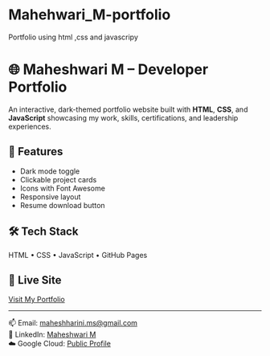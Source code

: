 # Mahehwari_M-portfolio
Portfolio using html ,css and javascripy
# 🌐 Maheshwari M – Developer Portfolio

An interactive, dark-themed portfolio website built with **HTML**, **CSS**, and **JavaScript** showcasing my work, skills, certifications, and leadership experiences.

## 🚀 Features
- Dark mode toggle
- Clickable project cards
- Icons with Font Awesome
- Responsive layout
- Resume download button

## 🛠️ Tech Stack
HTML • CSS • JavaScript • GitHub Pages

## 🔗 Live Site
[Visit My Portfolio](https://maheshwari-badra.github.io/)

---

📫 Email: maheshharini.ms@gmail.com  
🔗 LinkedIn: [Maheshwari M](https://www.linkedin.com/in/maheshwari-m-079874294/)  
☁️ Google Cloud: [Public Profile](https://www.cloudskillsboost.google/public_profiles/c2fe034c-a884-421a-be37-17c189fecf63)
